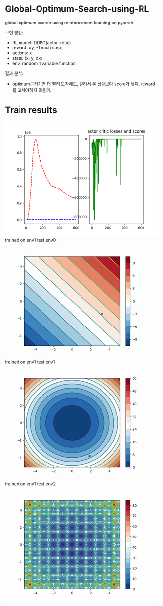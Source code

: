 # Global-Optimum-Search-using-RL
global optimum search using reinforcement learning on pytorch  

구현 방법:
+ RL model: DDPG(actor-critic)
+ reward: dy, -1 each step,
+ actions: x
+ state: (x, y, dx)
+ env: random 1 variable function

결과 분석:
+ optimum근처가면 더 빨리 도착해도, 멀리서 온 상황보다 score가 낮다. reward를 고쳐야하지 않을까.


# Train results
![](https://github.com/kyle1213/Global-Optimum-Search-using-RL/blob/main/train%20result/env1.png)  
trained on env1 test env0  
![](https://github.com/kyle1213/Global-Optimum-Search-using-RL/blob/main/gifs/env1%20env0.gif)  
trained on env1 test env1  
![](https://github.com/kyle1213/Global-Optimum-Search-using-RL/blob/main/gifs/env1%20env1.gif)  
trained on env1 test env2  
![](https://github.com/kyle1213/Global-Optimum-Search-using-RL/blob/main/gifs/env1%20env2.gif)  